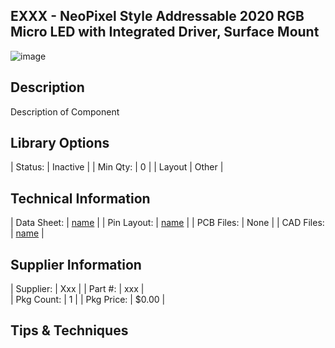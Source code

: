 ## EXXX - NeoPixel Style Addressable 2020 RGB Micro LED with Integrated Driver, Surface Mount

![image](CAD/EXXX/image.png)

## Description    

Description of Component

## Library Options

| Status: | Inactive |
| Min Qty: | 0 |
| Layout | Other | 

## Technical Information

| Data Sheet: | [name](https://URL) |
| Pin Layout: | [name](https://URL) |
| PCB Files: | None |
| CAD Files: | [name](https://URL) |

## Supplier Information

| Supplier: | Xxx |
| Part #: | xxx |         
| Pkg Count: | 1 |
| Pkg Price: | $0.00 |

## Tips & Techniques


